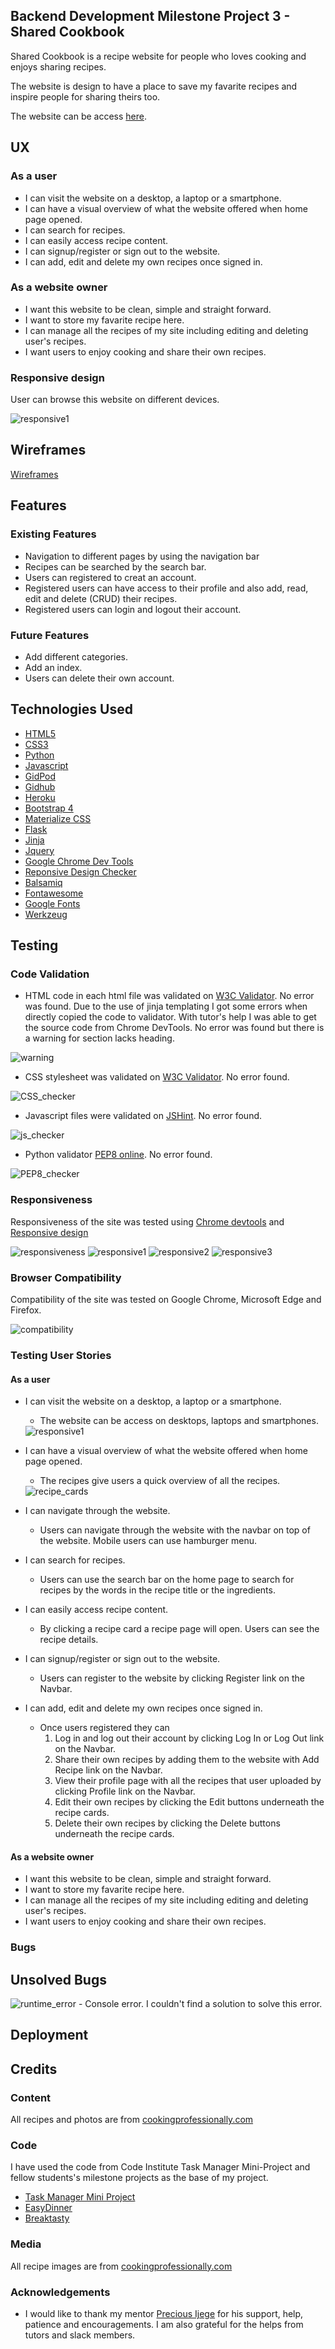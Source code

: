 ## Backend Development Milestone Project 3 - Shared Cookbook
Shared Cookbook is a recipe website for people who loves cooking and enjoys sharing recipes. 

The website is design to have a place to save my favarite recipes and inspire people for sharing theirs too.

The website can be access [here](http://lou-ms3-project.herokuapp.com/get_recipes).

## UX

### As a user
- I can visit the website on a desktop, a laptop or a smartphone.
- I can have a visual overview of what the website offered when home page opened.
- I can search for recipes.
- I can easily access recipe content.
- I can signup/register or sign out to the website.
- I can add, edit and delete my own recipes once signed in.

### As a website owner
- I want this website to be clean, simple and straight forward.
- I want to store my favarite recipe here.
- I can manage all the recipes of my site including editing and deleting user's recipes.
- I want users to enjoy cooking and share their own recipes.

### Responsive design
User can browse this website on different devices.

<img src="./assets/images/responsive1.png" alt="responsive1"/>

## Wireframes 

[Wireframes](https://github.com/suping106/milestone3/blob/master/assets/wireframes/MS3_wireframes.pdf)

## Features

### Existing Features
- Navigation to different pages by using the navigation bar
- Recipes can be searched by the search bar.
- Users can registered to creat an account.
- Registered users can have access to their profile and also add, read, edit and delete (CRUD) their recipes.
- Registered users can login and logout their account.

### Future Features
- Add different categories. 
- Add an index.
- Users can delete their own account.

## Technologies Used

- [HTML5](https://en.wikipedia.org/wiki/HTML5) 
- [CSS3](https://en.wikipedia.org/wiki/Cascading_Style_Sheets) 
- [Python](https://www.python.org/)
- [Javascript](https://www.javascript.com/) 
- [GidPod](https://www.gitpod.io/) 
- [Gidhub](https://github.com/) 
- [Heroku](https://id.heroku.com/)
- [Bootstrap 4](<https://en.wikipedia.org/wiki/Bootstrap_(front-end_framework)>) 
- [Materialize CSS](https://materializecss.com/)
- [Flask](https://flask.palletsprojects.com/en/2.0.x/)
- [Jinja](https://jinja.palletsprojects.com/en/2.11.x/)
- [Jquery](https://jquery.com/)
- [Google Chrome Dev Tools](https://developers.google.com/web/tools/chrome-devtools) 
- [Reponsive Design Checker](https://responsivedesignchecker.com/) 
- [Balsamiq](https://balsamiq.com/) 
- [Fontawesome](https://fontawesome.com/) 
- [Google Fonts](https://fonts.google.com/)
- [Werkzeug](https://werkzeug.palletsprojects.com/en/1.0.x/)

## Testing

### Code Validation
- HTML code in each html file was validated on [W3C Validator](https://validator.w3.org/nu/#textarea). No error was found.
Due to the use of jinja templating I got some errors when directly copied the code to validator. With tutor's help I was able to get the source code from Chrome DevTools. No error was found but there is a warning for section lacks heading.
<img src="./assets/validators/warning.png" alt="warning"/>

- CSS stylesheet was validated on [W3C Validator](https://validator.w3.org/nu/#textarea). No error found.
<img src="./assets/validators/CSS_checker.png" alt="CSS_checker"/>

- Javascript files were validated on [JSHint](https://jshint.com/). No error found.
<img src="./assets/validators/js_checker.png" alt="js_checker"/>

- Python validator [PEP8 online](http://pep8online.com/). No error found.
<img src="./assets/validators/PEP8_checker.png" alt="PEP8_checker"/>

### Responsiveness
Responsiveness of the site was tested using [Chrome devtools](https://developers.google.com/web/tools/chrome-devtools) and [Responsive design](http://ami.responsivedesign.is/#)

<img src="./assets/images/responsiveness.png" alt="responsiveness"/>

<img src="./assets/images/responsive1.png" alt="responsive1"/>

<img src="./assets/images/responsive2.png" alt="responsive2"/>

<img src="./assets/images/responsive3.png" alt="responsive3"/>

### Browser Compatibility
Compatibility of the site was tested on Google Chrome, Microsoft Edge and Firefox.

<img src="./assets/images/compatibility.png" alt="compatibility"/>

### Testing User Stories
#### As a user
- I can visit the website on a desktop, a laptop or a smartphone.
    * The website can be access on desktops, laptops and smartphones.
    <img src="./assets/images/responsive1.png" alt="responsive1"/>

- I can have a visual overview of what the website offered when home page opened.
    * The recipes give users a quick overview of all the recipes.
    <img src="./assets/images/recipe_cards.png" alt="recipe_cards"/>

- I can navigate through the website.
    * Users can navigate through the website with the navbar on top of the website. Mobile users can use hamburger menu.

- I can search for recipes.
    * Users can use the search bar on the home page to search for recipes by the words in the recipe title or the ingredients.
- I can easily access recipe content.
    * By clicking a recipe card a recipe page will open. Users can see the recipe details.

- I can signup/register or sign out to the website.
    * Users can register to the website by clicking Register link on the Navbar.

- I can add, edit and delete my own recipes once signed in.
    * Once users registered they can 
        1. Log in and log out their account by clicking Log In or Log Out link on the Navbar. 
        2. Share their own recipes by adding them to the website with Add Recipe link on the Navbar.
        3. View their profile page with all the recipes that user uploaded by clicking Profile link on the Navbar.
        4. Edit their own recipes by clicking the Edit buttons underneath the recipe cards.
        5. Delete their own recipes by clicking the Delete buttons underneath the recipe cards.        
    
#### As a website owner
- I want this website to be clean, simple and straight forward.
- I want to store my favarite recipe here.
- I can manage all the recipes of my site including editing and deleting user's recipes.
- I want users to enjoy cooking and share their own recipes.

### Bugs

## Unsolved Bugs
<img src="./assets/validators/runtime_error.png" alt="runtime_error"/>
- Console error. I couldn't find a solution to solve this error.

## Deployment

## Credits

### Content
All recipes and photos are from [cookingprofessionally.com](https://www.cookingprofessionally.com/)

### Code
I have used the code from Code Institute Task Manager Mini-Project and fellow students's milestone projects as the base of my project.
- [Task Manager Mini Project](https://learn.codeinstitute.net/courses/course-v1:CodeInstitute+DCP101+2017_T3/courseware/9e2f12f5584e48acb3c29e9b0d7cc4fe/054c3813e82e4195b5a4d8cd8a99ebaa/)
- [EasyDinner](http://ms3-easydinner.herokuapp.com/index)
- [Breaktasty](http://ms3-breaktasty.herokuapp.com/)

### Media
All recipe images are from [cookingprofessionally.com](https://www.cookingprofessionally.com/)


### Acknowledgements

- I would like to thank my mentor [Precious Ijege](https://www.linkedin.com/in/precious-ijege-908a00168/) for his support, help, patience and encouragements. I am also grateful for the helps from tutors and slack members.
